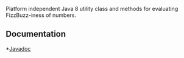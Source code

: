 Platform independent Java 8 utility class and methods for evaluating FizzBuzz-iness of numbers.

## Documentation

*[Javadoc](docs/api/) 